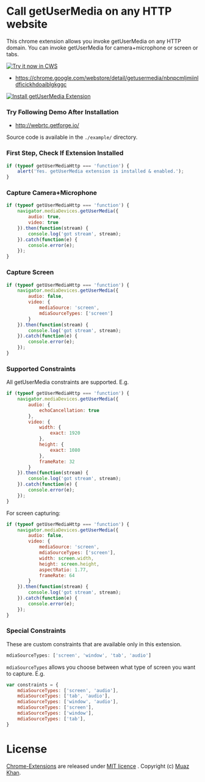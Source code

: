 # Call getUserMedia on any HTTP website

This chrome extension allows you invoke getUserMedia on any HTTP domain. You can invoke getUserMedia for camera+microphone or screen or tabs.

<a target="_blank" href="https://chrome.google.com/webstore/detail/getusermedia/nbnpcmljmiinldficickhdoaiblgkggc">![Try it now in CWS](https://raw.github.com/GoogleChrome/chrome-app-samples/master/tryitnowbutton.png "Click here to install this extension from the Chrome Web Store")</a>

* https://chrome.google.com/webstore/detail/getusermedia/nbnpcmljmiinldficickhdoaiblgkggc

<a target="_blank" href="https://chrome.google.com/webstore/detail/getusermedia/nbnpcmljmiinldficickhdoaiblgkggc"><img alt="Install getUserMedia Extension" src="https://webrtcweb.com/getUserMedia-Extension.png" title="Click here to install this sample from the Chrome Web Store" /></a>

### Try Following Demo After Installation

* http://webrtc.getforge.io/

Source code is available in the `./example/` directory.

### First Step, Check If Extension Installed

```javascript
if (typeof getUserMediaHttp === 'function') {
    alert('Yes. getUserMedia extension is installed & enabled.');
}
```

### Capture Camera+Microphone

```javascript
if (typeof getUserMediaHttp === 'function') {
    navigator.mediaDevices.getUserMedia({
        audio: true,
        video: true
    }).then(function(stream) {
        console.log('got stream', stream);
    }).catch(function(e) {
        console.error(e);
    });
}
```

### Capture Screen

```javascript
if (typeof getUserMediaHttp === 'function') {
    navigator.mediaDevices.getUserMedia({
        audio: false,
        video: {
            mediaSource: 'screen',
            mdiaSourceTypes: ['screen']
        }
    }).then(function(stream) {
        console.log('got stream', stream);
    }).catch(function(e) {
        console.error(e);
    });
}
```

### Supported Constraints

All getUserMedia constraints are supported. E.g.

```javascript
if (typeof getUserMediaHttp === 'function') {
    navigator.mediaDevices.getUserMedia({
        audio: {
            echoCancellation: true
        },
        video: {
            width: {
                exact: 1920
            },
            height: {
                exact: 1080
            },
            frameRate: 32
        }
    }).then(function(stream) {
        console.log('got stream', stream);
    }).catch(function(e) {
        console.error(e);
    });
}
```

For screen capturing:

```javascript
if (typeof getUserMediaHttp === 'function') {
    navigator.mediaDevices.getUserMedia({
        audio: false,
        video: {
            mediaSource: 'screen',
            mdiaSourceTypes: ['screen'],
            width: screen.width,
            height: screen.height,
            aspectRatio: 1.77,
            frameRate: 64
        }
    }).then(function(stream) {
        console.log('got stream', stream);
    }).catch(function(e) {
        console.error(e);
    });
}
```

### Special Constraints

These are custom constraints that are available only in this extension.

```javascript
mdiaSourceTypes: ['screen', 'window', 'tab', 'audio']
```

`mdiaSourceTypes` allows you choose between what type of screen you want to capture. E.g.

```javascript
var constraints = {
    mdiaSourceTypes: ['screen', 'audio'],
    mdiaSourceTypes: ['tab', 'audio'],
    mdiaSourceTypes: ['window', 'audio'],
    mdiaSourceTypes: ['screen'],
    mdiaSourceTypes: ['window'],
    mdiaSourceTypes: ['tab'],
}
```

# License

[Chrome-Extensions](https://github.com/muaz-khan/Chrome-Extensions) are released under [MIT licence](https://www.webrtc-experiment.com/licence/) . Copyright (c) [Muaz Khan](https://plus.google.com/+MuazKhan).
